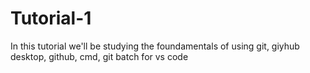 # Tutorial-1
In this tutorial we'll be studying the foundamentals of using git, giyhub desktop, github, cmd, git batch for vs code
